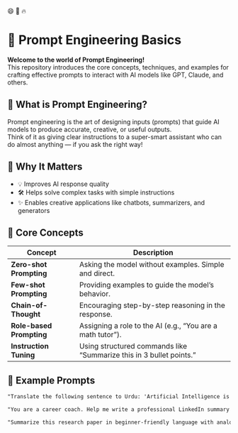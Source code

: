 :smile: :rocket: :fire: 
# 🧠 Prompt Engineering Basics

**Welcome to the world of Prompt Engineering!**  
This repository introduces the core concepts, techniques, and examples for crafting effective prompts to interact with AI models like GPT, Claude, and others.

## 📌 What is Prompt Engineering?

Prompt engineering is the art of designing inputs (prompts) that guide AI models to produce accurate, creative, or useful outputs.  
Think of it as giving clear instructions to a super-smart assistant who can do almost anything — if you ask the right way!

## 🚀 Why It Matters

- :bulb: Improves AI response quality  
- :hammer_and_wrench: Helps solve complex tasks with simple instructions  
- :sparkles: Enables creative applications like chatbots, summarizers, and generators

## 🧰 Core Concepts

| Concept              | Description                                                                 |
|----------------------|-----------------------------------------------------------------------------|
| **Zero-shot Prompting** | Asking the model without examples. Simple and direct.                     |
| **Few-shot Prompting**  | Providing examples to guide the model’s behavior.                         |
| **Chain-of-Thought**    | Encouraging step-by-step reasoning in the response.                      |
| **Role-based Prompting**| Assigning a role to the AI (e.g., “You are a math tutor”).                |
| **Instruction Tuning**  | Using structured commands like “Summarize this in 3 bullet points.”       |

## 🧪 Example Prompts

```markdown
"Translate the following sentence to Urdu: 'Artificial Intelligence is transforming the world.'"

"You are a career coach. Help me write a professional LinkedIn summary for an AI intern."

"Summarize this research paper in beginner-friendly language with analogies."


